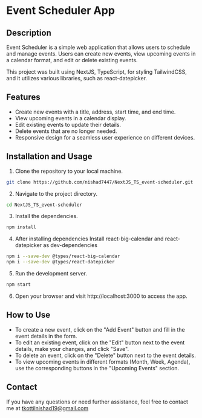# Event Scheduler App

## Description

Event Scheduler is a simple web application that allows users to schedule and manage events. Users can create new events, view upcoming events in a calendar format, and edit or delete existing events.

This project was built using NextJS, TypeScript, for styling TailwindCSS, and it utilizes various libraries, such as react-datepicker.

## Features

- Create new events with a title, address, start time, and end time.
- View upcoming events in a calendar display.
- Edit existing events to update their details.
- Delete events that are no longer needed.
- Responsive design for a seamless user experience on different devices.

## Installation and Usage

1. Clone the repository to your local machine.

```bash
git clone https://github.com/nishad7447/NextJS_TS_event-scheduler.git
```

2. Navigate to the project directory.

```bash
cd NextJS_TS_event-scheduler
```

3. Install the dependencies.

```bash
npm install

```
4. After installing dependencies 
Install react-big-calendar and react-datepicker as dev-dependencies

```bash
npm i --save-dev @types/react-big-calendar
npm i --save-dev @types/react-datepicker
```

5. Run the development server.

```bash
npm start
```

6. Open your browser and visit http://localhost:3000 to access the app.

## How to Use

- To create a new event, click on the "Add Event" button and fill in the event details in the form.
- To edit an existing event, click on the "Edit" button next to the event details, make your changes, and click "Save".
- To delete an event, click on the "Delete" button next to the event details.
- To view upcoming events in different formats (Month, Week, Agenda), use the corresponding buttons in the "Upcoming Events" section.

## Contact

If you have any questions or need further assistance, feel free to contact me at tkottilnishad19@gmail.com
